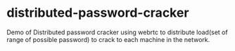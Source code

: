 # distributed-password-cracker
Demo of Distributed password cracker using webrtc to distribute load(set of range of possible password) to crack to each machine in the network.
